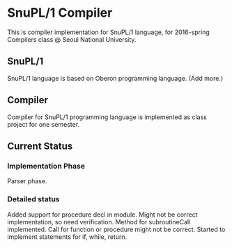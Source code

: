 # SnuPL/1 Compiler
This is compiler implementation for SnuPL/1 language,
for 2016-spring Compilers class @ Seoul National University.

## SnuPL/1
SnuPL/1 language is based on Oberon programming language.
(Add more.)

## Compiler
Compiler for SnuPL/1 programming language is implemented as
class project for one semester.

## Current Status

### Implementation Phase
Parser phase.

### Detailed status
Added support for procedure decl in module.
Might not be correct implementation, so need verification. 
Method for subroutineCall implemented.
Call for function or procedure might not be correct.
Started to implement statements for if, while, return.